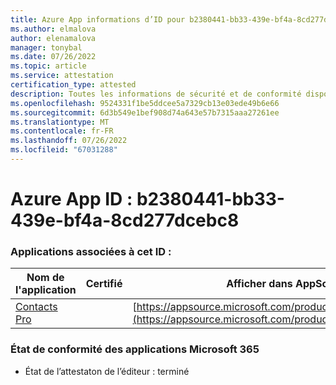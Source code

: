 ```yaml
---
title: Azure App informations d’ID pour b2380441-bb33-439e-bf4a-8cd277dcebc8
ms.author: elmalova
author: elenamalova
manager: tonybal
ms.date: 07/26/2022
ms.topic: article
ms.service: attestation
certification_type: attested
description: Toutes les informations de sécurité et de conformité disponibles pour b2380441-bb33-439e-bf4a-8cd277dcebc8.
ms.openlocfilehash: 9524331f1be5ddcee5a7329cb13e03ede49b6e66
ms.sourcegitcommit: 6d3b549e1bef908d74a643e57b7315aaa27261ee
ms.translationtype: MT
ms.contentlocale: fr-FR
ms.lasthandoff: 07/26/2022
ms.locfileid: "67031288"
---
```

# <a name="azure-app-id-b2380441-bb33-439e-bf4a-8cd277dcebc8"></a>Azure App ID : b2380441-bb33-439e-bf4a-8cd277dcebc8


### <a name="apps-associated-with-this-id"></a>Applications associées à cet ID :
| **Nom de l'application** | **Certifié** | **Afficher dans AppSource** |
|--------------|---------------|-----------------------|
| [Contacts Pro](../forward/WA200002804.md) |  | [https://appsource.microsoft.com/product/office/WA200002804](https://appsource.microsoft.com/product/office/WA200002804) |

### <a name="microsoft-365-app-compliance-status"></a>État de conformité des applications Microsoft 365
- État de l’attestaton de l’éditeur : terminé
